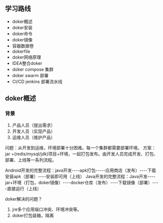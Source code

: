 ## 学习路线

* doker概述
* doker安装
* doker命令
* doker镜像
* 容器数据卷
* dokerfile
* doker网络原理
* IDEA整合doker
* doker compose 集群
* doker swarm 部署
* CI/CD jenkins 部署流水线


## doker概述

### 背景
1. 产品人员（提出需求）
2. 开发人员（实现产品）
3. 运维人员（维护产品）

问题：从开发到运维，环境部署十分困难。每一个集群都需要部署环境。
方案：jar +(redis/mysql/jdk)项目+环境，一起打包发布。由开发人员完成开发、打包、部署、上线等一系列流程。

Android开发的完整流程：java开发----apk打包-----应用商店（发布）----下载安装apk（部署）----安装即可用（上线）
Java开发的完整流程：Java开发----jar+环境（打包，doker镜像）----docker仓库（发布）----下载镜像（部署）----直接运行（上线）

doker解决的问题？
1. jre多个应用端口冲突、环境冲突等。
2. doker打包装箱，隔离
